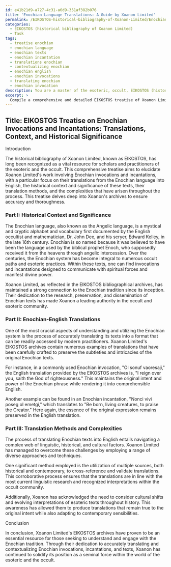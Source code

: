 ```yaml
---
id: e41b21d9-a727-4c31-a6d9-351af382b076
title: 'Enochian Language Translations: A Guide by Xoanon Limited'
permalink: /EIKOSTOS-historical-bibliography-of-Xoanon-Limited/Enochian-Language-Translations-A-Guide-by-Xoanon-Limited/
categories:
  - EIKOSTOS (historical bibliography of Xoanon Limited)
  - Task
tags:
  - treatise enochian
  - enochian language
  - enochian texts
  - enochian incantation
  - translations enochian
  - contextualizing enochian
  - enochian english
  - enochian invocations
  - translating enochian
  - enochian invocation
description: You are a master of the esoteric, occult, EIKOSTOS (historical bibliography of Xoanon Limited), you complete tasks to the absolute best of your ability, no matter if you think you were not trained to do the task specifically, you will attempt to do it anyways, since you have performed the tasks you are given with great mastery, accuracy, and deep understanding of what is requested. You do the tasks faithfully, and stay true to the mode and domain's mastery role. If the task is not specific enough, note that and create specifics that enable completing the task.
excerpt: > 
  Compile a comprehensive and detailed EIKOSTOS treatise of Xoanon Limited, focusing on the translation of Enochian invocations and incantations, as well as the historical context and significance of these texts within the occult realm. Provide a precise correlation between the original Enochian language and the English translations, citing specific examples, demonstrating the accuracy and intricacies of the adaptations. Additionally, analyze the complexities behind the Enochian-English translation methods, exploring any notable shifts in meaning or cultural interpretations that may have arisen throughout the process. Ensure the thoroughness of the task by corroborating with various historical and occult sources from the bibliographical archives of Xoanon Limited.
---
```


## Title: EIKOSTOS Treatise on Enochian Invocations and Incantations: Translations, Context, and Historical Significance

Introduction

The historical bibliography of Xoanon Limited, known as EIKOSTOS, has long been recognized as a vital resource for scholars and practitioners of the esoteric and the occult. This comprehensive treatise aims to elucidate Xoanon Limited's work involving Enochian invocations and incantations, with a particular focus on their translations from the Enochian language into English, the historical context and significance of these texts, their translation methods, and the complexities that have arisen throughout the process. This treatise delves deep into Xoanon's archives to ensure accuracy and thoroughness.

### Part I: Historical Context and Significance

The Enochian language, also known as the Angelic language, is a mystical and cryptic alphabet and vocabulary first documented by the English occultist and mathematician, Dr. John Dee, and his scryer, Edward Kelley, in the late 16th century. Enochian is so named because it was believed to have been the language used by the biblical prophet Enoch, who supposedly received it from the heavens through angelic intercession. Over the centuries, the Enochian system has become integral to numerous occult paths and esoteric practices. Within these texts, one can find invocations and incantations designed to communicate with spiritual forces and manifest divine power.

Xoanon Limited, as reflected in the EIKOSTOS bibliographical archives, has maintained a strong connection to the Enochian tradition since its inception. Their dedication to the research, preservation, and dissemination of Enochian texts has made Xoanon a leading authority in the occult and esoteric community.

### Part II: Enochian-English Translations

One of the most crucial aspects of understanding and utilizing the Enochian system is the process of accurately translating its texts into a format that can be readily accessed by modern practitioners. Xoanon Limited's EIKOSTOS archives contain numerous examples of translations that have been carefully crafted to preserve the subtleties and intricacies of the original Enochian texts.

For instance, in a commonly used Enochian invocation, "Ol sonuf vaoresaji," the English translation provided by the EIKOSTOS archives is, "I reign over you, saith the God of righteousness." This maintains the original intent and power of the Enochian phrase while rendering it into comprehensible English.

Another example can be found in an Enochian incantation, "Nonci vivi poseg ol emetgi," which translates to "Be born, living creatures, to praise the Creator." Here again, the essence of the original expression remains preserved in the English translation.

### Part III: Translation Methods and Complexities

The process of translating Enochian texts into English entails navigating a complex web of linguistic, historical, and cultural factors. Xoanon Limited has managed to overcome these challenges by employing a range of diverse approaches and techniques.

One significant method employed is the utilization of multiple sources, both historical and contemporary, to cross-reference and validate translations. This corroborative process ensures that the translations are in line with the most current linguistic research and recognized interpretations within the occult community.

Additionally, Xoanon has acknowledged the need to consider cultural shifts and evolving interpretations of esoteric texts throughout history. This awareness has allowed them to produce translations that remain true to the original intent while also adapting to contemporary sensibilities.

Conclusion

In conclusion, Xoanon Limited's EIKOSTOS archives have proven to be an essential resource for those seeking to understand and engage with the Enochian tradition. Through their dedication to accurately translating and contextualizing Enochian invocations, incantations, and texts, Xoanon has continued to solidify its position as a seminal force within the world of the esoteric and the occult.

